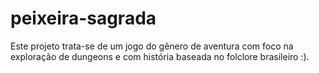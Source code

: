 # peixeira-sagrada

Este projeto trata-se de um jogo do gênero de aventura com foco na exploração de dungeons e com história baseada no folclore brasileiro :).
